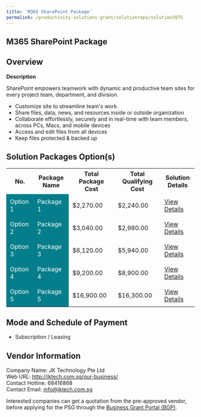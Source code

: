 ```yaml
---
title: 'M365 SharePoint Package'
permalink: /productivity-solutions-grant/solutionrepo/solution3975
---
```


## M365 SharePoint Package

## Overview

**Description**

SharePoint empowers teamwork with dynamic and productive team sites for every project team, department, and division. 
- Customize site to streamline team's work. 
- Share files, data, news, and resources inside or outside organization
- Collaborate effortlessly, securely and in real-time with team members, across PCs, Macs, and mobile devices 
- Access and edit files from all devices
- Keep files protected & backed up

## Solution Packages Option(s)

<table>
<tr>
<th><b>No.</b></th>
<th><b>Package Name</b></th>
<th><b>Total Package Cost</b></th>
<th><b>Total Qualifying Cost</b></th>
<th><b>Solution Details</b></th>
</tr>
<tr>
<td style='padding: 10px; background-color: #037E8A; color: #FFFFFF;'>Option 1</td>
<td style='padding: 10px; background-color: #037E8A; color: #FFFFFF;'>Package 1</td>
<td style='padding: 10px;'>$2,270.00</td>
<td style='padding: 10px;'>$2,240.00</td>
<td style='padding: 10px;'><a href='/images/psg/JK_20220163_Desensitised_Annex_3_Part_1.pdf' target='_blank'>View Details</a></td>
</tr>
<tr>
<td style='padding: 10px; background-color: #037E8A; color: #FFFFFF;'>Option 2</td>
<td style='padding: 10px; background-color: #037E8A; color: #FFFFFF;'>Package 2</td>
<td style='padding: 10px;'>$3,040.00</td>
<td style='padding: 10px;'>$2,980.00</td>
<td style='padding: 10px;'><a href='/images/psg/JK_20220163_Desensitised_Annex_3_Part_2.pdf' target='_blank'>View Details</a></td>
</tr>
<tr>
<td style='padding: 10px; background-color: #037E8A; color: #FFFFFF;'>Option 3</td>
<td style='padding: 10px; background-color: #037E8A; color: #FFFFFF;'>Package 3</td>
<td style='padding: 10px;'>$6,120.00</td>
<td style='padding: 10px;'>$5,940.00</td>
<td style='padding: 10px;'><a href='/images/psg/JK_20220163_Desensitised_Annex_3_Part_3.pdf' target='_blank'>View Details</a></td>
</tr>
<tr>
<td style='padding: 10px; background-color: #037E8A; color: #FFFFFF;'>Option 4</td>
<td style='padding: 10px; background-color: #037E8A; color: #FFFFFF;'>Package 4</td>
<td style='padding: 10px;'>$9,200.00</td>
<td style='padding: 10px;'>$8,900.00</td>
<td style='padding: 10px;'><a href='/images/psg/JK_20220163_Desensitised_Annex_3_Part_4.pdf' target='_blank'>View Details</a></td>
</tr>
<tr>
<td style='padding: 10px; background-color: #037E8A; color: #FFFFFF;'>Option 5</td>
<td style='padding: 10px; background-color: #037E8A; color: #FFFFFF;'>Package 5</td>
<td style='padding: 10px;'>$16,900.00</td>
<td style='padding: 10px;'>$16,300.00</td>
<td style='padding: 10px;'><a href='/images/psg/JK_20220163_Desensitised_Annex_3_Part_5.pdf' target='_blank'>View Details</a></td>
</tr>
</table>

## Mode and Schedule of Payment

 - Subscription / Leasing

## Vendor Information

 Company Name: JK Technology Pte Ltd<br>Web URL: http://jktech.com.sg/our-business/ <br>Contact Hotline: 68416868 <br>Contact Email: info@jktech.com.sg <br>

Interested companies can get a quotation from the pre-approved vendor, before applying for the PSG through the <a href='https://www.businessgrants.gov.sg/' target='_blank' rel='noopener'>Business Grant Portal (BGP)</a>.

<script src="/jquery/resize-tables.js"></script>
